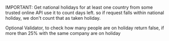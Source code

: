 IMPORTANT:
    Get national holidays for at least one country from some trusted online API
    use it to count days left. so if request falls within national
    holiday, we don't count that as taken holiday. 

Optional
 Validator, to check how many people are on holiday
    return false, if more than 25% with the same company are on holiday
    